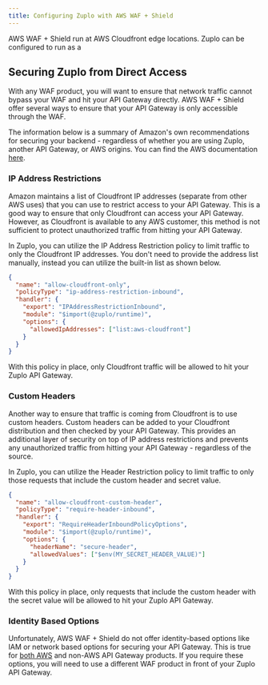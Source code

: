 ```yaml
---
title: Configuring Zuplo with AWS WAF + Shield
---
```


AWS WAF + Shield run at AWS Cloudfront edge locations. Zuplo can be configured
to run as a

## Securing Zuplo from Direct Access

With any WAF product, you will want to ensure that network traffic cannot bypass
your WAF and hit your API Gateway directly. AWS WAF + Shield offer several ways
to ensure that your API Gateway is only accessible through the WAF.

The information below is a summary of Amazon's own recommendations for securing
your backend - regardless of whether you are using Zuplo, another API Gateway,
or AWS origins. You can find the AWS documentation
[here](https://docs.aws.amazon.com/whitepapers/latest/secure-content-delivery-amazon-cloudfront/custom-origin-with-cloudfront.html).

### IP Address Restrictions

Amazon maintains a list of Cloudfront IP addresses (separate from other AWS
uses) that you can use to restrict access to your API Gateway. This is a good
way to ensure that only Cloudfront can access your API Gateway. However, as
Cloudfront is available to any AWS customer, this method is not sufficient to
protect unauthorized traffic from hitting your API Gateway.

In Zuplo, you can utilize the IP Address Restriction policy to limit traffic to
only the Cloudfront IP addresses. You don't need to provide the address list
manually, instead you can utilize the built-in list as shown below.

```json
{
  "name": "allow-cloudfront-only",
  "policyType": "ip-address-restriction-inbound",
  "handler": {
    "export": "IPAddressRestrictionInbound",
    "module": "$import(@zuplo/runtime)",
    "options": {
      "allowedIpAddresses": ["list:aws-cloudfront"]
    }
  }
}
```

With this policy in place, only Cloudfront traffic will be allowed to hit your
Zuplo API Gateway.

### Custom Headers

Another way to ensure that traffic is coming from Cloudfront is to use custom
headers. Custom headers can be added to your Cloudfront distribution and then
checked by your API Gateway. This provides an additional layer of security on
top of IP address restrictions and prevents any unauthorized traffic from
hitting your API Gateway - regardless of the source.

In Zuplo, you can utilize the Header Restriction policy to limit traffic to only
those requests that include the custom header and secret value.

```json
{
  "name": "allow-cloudfront-custom-header",
  "policyType": "require-header-inbound",
  "handler": {
    "export": "RequireHeaderInboundPolicyOptions",
    "module": "$import(@zuplo/runtime)",
    "options": {
      "headerName": "secure-header",
      "allowedValues": ["$env(MY_SECRET_HEADER_VALUE)"]
    }
  }
}
```

With this policy in place, only requests that include the custom header with the
secret value will be allowed to hit your Zuplo API Gateway.

### Identity Based Options

Unfortunately, AWS WAF + Shield do not offer identity-based options like IAM or
network based options for securing your API Gateway. This is true for
[both AWS](https://docs.aws.amazon.com/AmazonCloudFront/latest/DeveloperGuide/restrict-access-to-load-balancer.html)
and non-AWS API Gateway products. If you require these options, you will need to
use a different WAF product in front of your Zuplo API Gateway.
